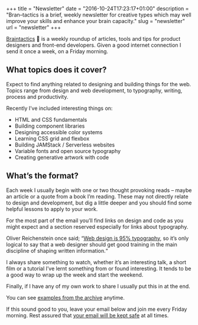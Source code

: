 +++
title = "Newsletter"
date = "2016-10-24T17:23:17+01:00"
description = "Bran–tactics is a brief, weekly newsletter for creative types which may well improve your skills and enhance your brain capacity."
slug = "newsletter"
url = "newsletter"
+++

[Braintactics](https://us14.campaign-archive.com/home/?u=4e8fba8d0ab4a857159c0104e&id=d6ad2b65ca) 🤯 is a weekly roundup of articles, tools and tips for product designers and front-end developers. Given a good internet connection I send it once a week, on a Friday morning.

## What topics does it cover?

Expect to find anything related to designing and building things for the web. Topics range from design and web development, to typography, writing, process and productivity.

Recently I’ve included interesting things on:

- HTML and CSS fundamentals
- Building component libraries
- Designing accessible color systems
- Learning CSS grid and flexbox
- Building JAMStack / Serverless websites
- Variable fonts and open source typography
- Creating generative artwork with code

## What’s the format?

Each week I usually begin with one or two thought provoking reads – maybe an article or a quote from a book I’m reading. These may not directly relate to design and development, but dig a little deeper and you should find some helpful lessons to apply to your work.

For the most part of the email you’ll find links on design and code as you might expect and a section reserved especially for links about typography.

Oliver Reichenstein once said; “[Web design is 95% typography](https://ia.net/topics/the-web-is-all-about-typography-period), so it’s only logical to say that a web designer should get good training in the main discipline of shaping written information.“

I always share something to watch, whether it’s an interesting talk, a short film or a tutorial I’ve lernt something from or found interesting. It tends to be a good way to wrap up the week and start the weekend.

Finally, if I have any of my own work to share I usually put this in at the end.

You can see [examples from the archive](https://us14.campaign-archive.com/home/?u=4e8fba8d0ab4a857159c0104e&id=d6ad2b65ca) anytime.

If this sound good to you, leave your email below and join me every Friday morning. Rest assured that [your email will be kept safe](/privacy/) at all times.
